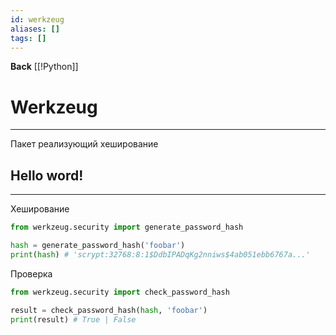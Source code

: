 ```yaml
---
id: werkzeug
aliases: []
tags: []
---
```

**Back**
    [[!Python]]

# Werkzeug
---
Пакет реализующий хеширование

## Hello word!
---
Хеширование
```python
from werkzeug.security import generate_password_hash

hash = generate_password_hash('foobar')
print(hash) # 'scrypt:32768:8:1$DdbIPADqKg2nniws$4ab051ebb6767a...'
```

Проверка
```python
from werkzeug.security import check_password_hash

result = check_password_hash(hash, 'foobar')
print(result) # True | False
```

